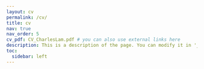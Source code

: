 ```yaml
---
layout: cv
permalink: /cv/
title: cv
nav: true
nav_order: 5
cv_pdf: CV_CharlesLam.pdf # you can also use external links here
description: This is a description of the page. You can modify it in '_pages/cv.md'. You can also change or remove the top pdf download button.
toc:
  sidebar: left
---
```

